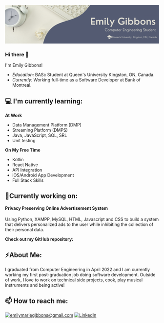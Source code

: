 ![](https://github.com/emilygibbons/emilygibbons/blob/main/Github%20Banner.png)

### Hi there 👋
I'm Emily Gibbons! 
- <i>Education:</i> BASc Student at Queen's University Kingston, ON, Canada. 
- <i>Currently:</i> Working full-time as a Software Developer at Bank of Montreal.

<h2>💻 I'm currently learning:</h2>

__At Work__
- Data Management Platform (DMP)
- Streaming Platform (DMPS)
- Java, JavaScript, SQL, SRL
- Unit testing

__On My Free Time__
- Kotlin
- React Native
- API Integration
- iOS/Android App Development
- Full Stack Skills

<h2>🔭Currently working on:</h2>
<h4>Privacy Preserving Online Advertisement System</h4>

Using Python, XAMPP, MySQL, HTML, Javascript and CSS to build a system that delivers personalized ads to the user while inhibiting the collection of their personal data.

__Check out my GitHub repository:__

<h2> ⚡About Me:</h2>

I graduated from Computer Engineering in April 2022 and I am currently working my first post-graduation job doing software development. Outside of work, I love to work on technical side projects, cook, play musical instruments and being active!

<h2>📫 How to reach me:</h2>

<a href="mailto:emilymariegibbons@gmail.com">![emilymariegibbons@gmail.com](https://img.shields.io/badge/Gmail-D14836?style=for-the-badge&logo=gmail&logoColor=white)</a> <a href="https://www.linkedin.com/in/emilym-gibbons/">![LinkedIn](https://img.shields.io/badge/LinkedIn-0077B5?style=for-the-badge&logo=linkedin&logoColor=white)</a>

<!--
**emilygibbons/emilygibbons** is a ✨ _special_ ✨ repository because its `README.md` (this file) appears on your GitHub profile.

Here are some ideas to get you started:

- 🔭 I’m currently working on ...
- 🌱 I’m currently learning ...
- 👯 I’m looking to collaborate on ...
- 🤔 I’m looking for help with ...
- 💬 Ask me about ...
- 📫 How to reach me: ...
- 😄 Pronouns: ...
- ⚡ Fun fact: ...
-->

